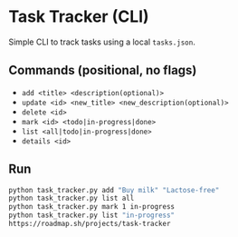 # Task Tracker (CLI)

Simple CLI to track tasks using a local `tasks.json`.

## Commands (positional, no flags)
- `add <title> <description(optional)>`
- `update <id> <new_title> <new_description(optional)>`
- `delete <id>`
- `mark <id> <todo|in-progress|done>`
- `list <all|todo|in-progress|done>`
- `details <id>`

## Run
```bash
python task_tracker.py add "Buy milk" "Lactose-free"
python task_tracker.py list all
python task_tracker.py mark 1 in-progress
python task_tracker.py list "in-progress"
https://roadmap.sh/projects/task-tracker
